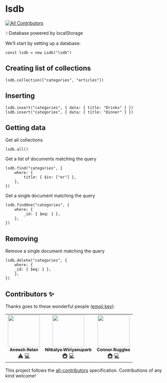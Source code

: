 # lsdb
<!-- ALL-CONTRIBUTORS-BADGE:START - Do not remove or modify this section -->
[![All Contributors](https://img.shields.io/badge/all_contributors-2-orange.svg?style=flat-square)](#contributors-)
<!-- ALL-CONTRIBUTORS-BADGE:END -->
✨Database powered by localStorage

We’ll start by setting up a database:

```
const lsdb = new Lsdb("lsdb")
```

## Creating list of collections
 ```
 lsdb.collection(["categories", "articles"])
 ```

## Inserting
```
lsdb.insert("categories", { data: { title: "Drinks" } })
lsdb.insert("categories", { data: { title: "Dinner" } })
```

## Getting data
Get all collections
```
lsdb.all()
```

Get a list of documents matching the query
```
lsdb.find("categories", {
    where: {
        title: { $in: ["er"] },
    },
})
``` 

Get a single document matching the query
```
lsdb.findOne("categories", {
    where: {
        _id: { $eq: 1 },
    },
})
```

## Removing
Remove a single document matching the query
```
lsdb.delete("categories", {
    where: {
    _id: { $eq: 1 },
    },
})
```
## Contributors ✨

Thanks goes to these wonderful people ([emoji key](https://allcontributors.org/docs/en/emoji-key)):

<!-- ALL-CONTRIBUTORS-LIST:START - Do not remove or modify this section -->
<!-- prettier-ignore-start -->
<!-- markdownlint-disable -->
<table>
  <tr>
    <td align="center"><a href="https://github.com/aneeshrelan"><img src="https://avatars2.githubusercontent.com/u/17068083?v=4" width="100px;" alt=""/><br /><sub><b>Aneesh Relan</b></sub></a><br /><a href="https://github.com/buzz-js/lsdb/commits?author=aneeshrelan" title="Tests">⚠️</a> <a href="https://github.com/buzz-js/lsdb/commits?author=aneeshrelan" title="Code">💻</a></td>
    <td align="center"><a href="https://github.com/dekpient"><img src="https://avatars1.githubusercontent.com/u/717270?v=4" width="100px;" alt=""/><br /><sub><b>Nitkalya Wiriyanuparb</b></sub></a><br /><a href="#infra-dekpient" title="Infrastructure (Hosting, Build-Tools, etc)">🚇</a> <a href="https://github.com/buzz-js/lsdb/commits?author=dekpient" title="Code">💻</a></td>
    <td align="center"><a href="https://connorruggles.dev"><img src="https://avatars0.githubusercontent.com/u/14317362?v=4" width="100px;" alt=""/><br /><sub><b>Connor Ruggles</b></sub></a><br /><a href="#infra-rugglcon" title="Infrastructure (Hosting, Build-Tools, etc)">🚇</a> <a href="https://github.com/buzz-js/lsdb/commits?author=rugglcon" title="Code">💻</a></td>
  </tr>
</table>

<!-- markdownlint-enable -->
<!-- prettier-ignore-end -->
<!-- ALL-CONTRIBUTORS-LIST:END -->

This project follows the [all-contributors](https://github.com/all-contributors/all-contributors) specification. Contributions of any kind welcome!